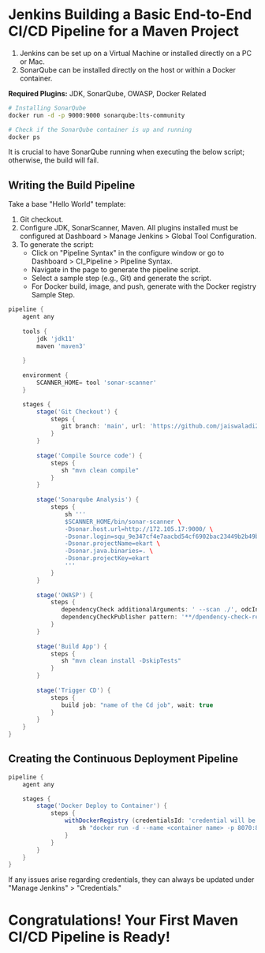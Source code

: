 # Jenkins Building a Basic End-to-End CI/CD Pipeline for a Maven Project

1. Jenkins can be set up on a Virtual Machine or installed directly on a PC or Mac.
2. SonarQube can be installed directly on the host or within a Docker container.

**Required Plugins:** JDK, SonarQube, OWASP, Docker Related

```bash
# Installing SonarQube
docker run -d -p 9000:9000 sonarqube:lts-community

# Check if the SonarQube container is up and running
docker ps
```

It is crucial to have SonarQube running when executing the below script; otherwise, the build will fail.

## Writing the Build Pipeline

Take a base "Hello World" template:

1. Git checkout.
2. Configure JDK, SonarScanner, Maven. All plugins installed must be configured at Dashboard > Manage Jenkins > Global Tool Configuration.
3. To generate the script:
   - Click on "Pipeline Syntax" in the configure window or go to Dashboard > CI_Pipeline > Pipeline Syntax.
   - Navigate in the page to generate the pipeline script.
   - Select a sample step (e.g., Git) and generate the script.
   - For Docker build, image, and push, generate with the Docker registry Sample Step.

```groovy
pipeline {
    agent any
    
    tools {
        jdk 'jdk11'
        maven 'maven3'
        
    }
    
    environment {
        SCANNER_HOME= tool 'sonar-scanner'
    }

    stages {
        stage('Git Checkout') {
            steps {
               git branch: 'main', url: 'https://github.com/jaiswaladi246/Ekart.git'
            }
        }
        
        stage('Compile Source code') {
            steps {
               sh "mvn clean compile"
            }
        }
        
        stage('Sonarqube Analysis') {
            steps {
                sh '''
                $SCANNER_HOME/bin/sonar-scanner \
                -Dsonar.host.url=http://172.105.17:9000/ \
                -Dsonar.login=squ_9e347cf4e7aacbd54cf6902bac23449b2b49bced \
                -Dsonar.projectName=ekart \
                -Dsonar.java.binaries=. \
                -Dsonar.projectKey=ekart
                '''
            }
        }
        
        stage('OWASP') {
            steps {
               dependencyCheck additionalArguments: ' --scan ./', odcInstallation: 'DP'
               dependencyCheckPublisher pattern: '**/dpendency-check-report.xml'
            }
        }
        
        stage('Build App') {
            steps {
               sh "mvn clean install -DskipTests"
            }
        }
        
        stage('Trigger CD') {
            steps {
               build job: "name of the Cd job", wait: true
            }
        }
    }
}
```

## Creating the Continuous Deployment Pipeline

```groovy
pipeline {
    agent any

    stages {
        stage('Docker Deploy to Container') {
            steps {
                withDockerRegistry (credentialsId: 'credential will be generated by pipeline syntax when we will add auth creds', toolName: 'docker') {
                    sh "docker run -d --name <container name> -p 8070:8070 <image name>"
                }
            }
        }
    }
}
```

If any issues arise regarding credentials, they can always be updated under "Manage Jenkins" > "Credentials."

# Congratulations! Your First Maven CI/CD Pipeline is Ready!

